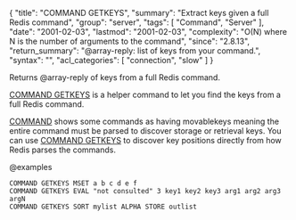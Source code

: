 {
  "title": "COMMAND GETKEYS",
  "summary": "Extract keys given a full Redis command",
  "group": "server",
  "tags": [
    "Command",
    "Server"
  ],
  "date": "2001-02-03",
  "lastmod": "2001-02-03",
  "complexity": "O(N) where N is the number of arguments to the command",
  "since": "2.8.13",
  "return_summary": "@array-reply: list of keys from your command.",
  "syntax": "",
  "acl_categories": [
    "connection",
    "slow"
  ]
}

Returns @array-reply of keys from a full Redis command.

[COMMAND GETKEYS](/commands/command-getkeys) is a helper command to let you find the keys
from a full Redis command.

[COMMAND](/commands/command) shows some commands as having movablekeys meaning
the entire command must be parsed to discover storage or retrieval
keys.  You can use [COMMAND GETKEYS](/commands/command-getkeys) to discover key positions
directly from how Redis parses the commands.


@examples

```cli
COMMAND GETKEYS MSET a b c d e f
COMMAND GETKEYS EVAL "not consulted" 3 key1 key2 key3 arg1 arg2 arg3 argN
COMMAND GETKEYS SORT mylist ALPHA STORE outlist
```

